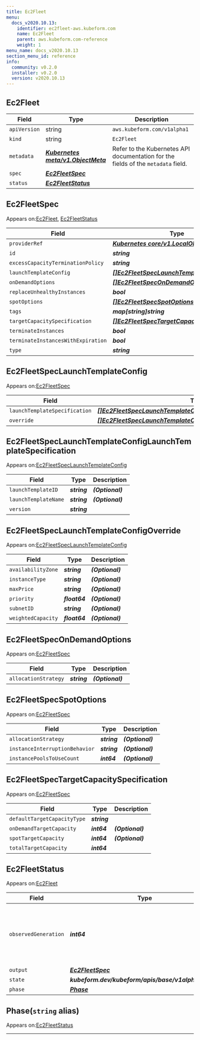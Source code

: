 ```yaml
---
title: Ec2Fleet
menu:
  docs_v2020.10.13:
    identifier: ec2fleet-aws.kubeform.com
    name: Ec2Fleet
    parent: aws.kubeform.com-reference
    weight: 1
menu_name: docs_v2020.10.13
section_menu_id: reference
info:
  community: v0.2.0
  installer: v0.2.0
  version: v2020.10.13
---
```


## Ec2Fleet
| Field | Type | Description |
| ------ | ----- | ----------- |
| `apiVersion` | string | `aws.kubeform.com/v1alpha1` |
|    `kind` | string | `Ec2Fleet` |
| `metadata` | ***[Kubernetes meta/v1.ObjectMeta](https://kubernetes.io/docs/reference/generated/kubernetes-api/v1.13/#objectmeta-v1-meta)***|Refer to the Kubernetes API documentation for the fields of the `metadata` field.|
| `spec` | ***[Ec2FleetSpec](#ec2fleetspec)***||
| `status` | ***[Ec2FleetStatus](#ec2fleetstatus)***||
## Ec2FleetSpec

Appears on:[Ec2Fleet](#ec2fleet), [Ec2FleetStatus](#ec2fleetstatus)

| Field | Type | Description |
| ------ | ----- | ----------- |
| `providerRef` | ***[Kubernetes core/v1.LocalObjectReference](https://kubernetes.io/docs/reference/generated/kubernetes-api/v1.13/#localobjectreference-v1-core)***||
| `id` | ***string***||
| `excessCapacityTerminationPolicy` | ***string***| ***(Optional)*** |
| `launchTemplateConfig` | ***[[]Ec2FleetSpecLaunchTemplateConfig](#ec2fleetspeclaunchtemplateconfig)***||
| `onDemandOptions` | ***[[]Ec2FleetSpecOnDemandOptions](#ec2fleetspecondemandoptions)***| ***(Optional)*** |
| `replaceUnhealthyInstances` | ***bool***| ***(Optional)*** |
| `spotOptions` | ***[[]Ec2FleetSpecSpotOptions](#ec2fleetspecspotoptions)***| ***(Optional)*** |
| `tags` | ***map[string]string***| ***(Optional)*** |
| `targetCapacitySpecification` | ***[[]Ec2FleetSpecTargetCapacitySpecification](#ec2fleetspectargetcapacityspecification)***||
| `terminateInstances` | ***bool***| ***(Optional)*** |
| `terminateInstancesWithExpiration` | ***bool***| ***(Optional)*** |
| `type` | ***string***| ***(Optional)*** |
## Ec2FleetSpecLaunchTemplateConfig

Appears on:[Ec2FleetSpec](#ec2fleetspec)

| Field | Type | Description |
| ------ | ----- | ----------- |
| `launchTemplateSpecification` | ***[[]Ec2FleetSpecLaunchTemplateConfigLaunchTemplateSpecification](#ec2fleetspeclaunchtemplateconfiglaunchtemplatespecification)***||
| `override` | ***[[]Ec2FleetSpecLaunchTemplateConfigOverride](#ec2fleetspeclaunchtemplateconfigoverride)***| ***(Optional)*** |
## Ec2FleetSpecLaunchTemplateConfigLaunchTemplateSpecification

Appears on:[Ec2FleetSpecLaunchTemplateConfig](#ec2fleetspeclaunchtemplateconfig)

| Field | Type | Description |
| ------ | ----- | ----------- |
| `launchTemplateID` | ***string***| ***(Optional)*** |
| `launchTemplateName` | ***string***| ***(Optional)*** |
| `version` | ***string***||
## Ec2FleetSpecLaunchTemplateConfigOverride

Appears on:[Ec2FleetSpecLaunchTemplateConfig](#ec2fleetspeclaunchtemplateconfig)

| Field | Type | Description |
| ------ | ----- | ----------- |
| `availabilityZone` | ***string***| ***(Optional)*** |
| `instanceType` | ***string***| ***(Optional)*** |
| `maxPrice` | ***string***| ***(Optional)*** |
| `priority` | ***float64***| ***(Optional)*** |
| `subnetID` | ***string***| ***(Optional)*** |
| `weightedCapacity` | ***float64***| ***(Optional)*** |
## Ec2FleetSpecOnDemandOptions

Appears on:[Ec2FleetSpec](#ec2fleetspec)

| Field | Type | Description |
| ------ | ----- | ----------- |
| `allocationStrategy` | ***string***| ***(Optional)*** |
## Ec2FleetSpecSpotOptions

Appears on:[Ec2FleetSpec](#ec2fleetspec)

| Field | Type | Description |
| ------ | ----- | ----------- |
| `allocationStrategy` | ***string***| ***(Optional)*** |
| `instanceInterruptionBehavior` | ***string***| ***(Optional)*** |
| `instancePoolsToUseCount` | ***int64***| ***(Optional)*** |
## Ec2FleetSpecTargetCapacitySpecification

Appears on:[Ec2FleetSpec](#ec2fleetspec)

| Field | Type | Description |
| ------ | ----- | ----------- |
| `defaultTargetCapacityType` | ***string***||
| `onDemandTargetCapacity` | ***int64***| ***(Optional)*** |
| `spotTargetCapacity` | ***int64***| ***(Optional)*** |
| `totalTargetCapacity` | ***int64***||
## Ec2FleetStatus

Appears on:[Ec2Fleet](#ec2fleet)

| Field | Type | Description |
| ------ | ----- | ----------- |
| `observedGeneration` | ***int64***| ***(Optional)*** Resource generation, which is updated on mutation by the API Server.|
| `output` | ***[Ec2FleetSpec](#ec2fleetspec)***| ***(Optional)*** |
| `state` | ***kubeform.dev/kubeform/apis/base/v1alpha1.State***| ***(Optional)*** |
| `phase` | ***[Phase](#phase)***| ***(Optional)*** |
## Phase(`string` alias)

Appears on:[Ec2FleetStatus](#ec2fleetstatus)

---
